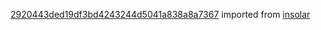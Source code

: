 [2920443ded19df3bd4243244d5041a838a8a7367](https://github.com/insolar/insolar/commit/2920443ded19df3bd4243244d5041a838a8a7367) imported from [insolar](https://github.com/insolar/insolar)
